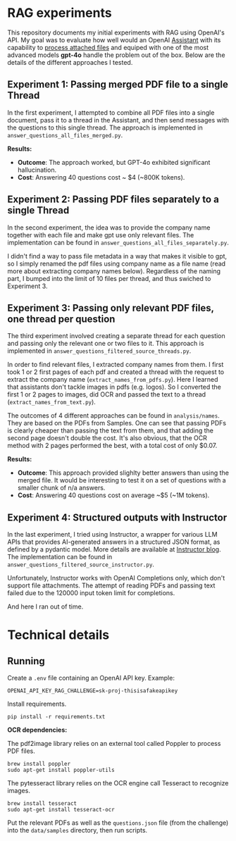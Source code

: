 # RAG experiments

This repository documents my initial experiments with RAG using OpenAI's API. My goal was to evaluate how well would an OpenAI [Assistant](https://platform.openai.com/docs/assistants/overview) with its capability to [process attached files](https://platform.openai.com/docs/assistants/deep-dive/creating-assistants) and equiped with one of the most advanced models **gpt-4o** handle the problem out of the box. Below are the details of the different approaches I tested.


## Experiment 1: Passing merged PDF file to a single Thread
In the first experiment, I attempted to combine all PDF files into a single document, pass it to a thread in the Assistant, and then send messages with the questions to this single thread. The approach is implemented in `answer_questions_all_files_merged.py`.

**Results:**
* **Outcome**: The approach worked, but GPT-4o exhibited significant hallucination.
* **Cost**: Answering 40 questions cost ~ $4 (~800K tokens).

## Experiment 2: Passing PDF files separately to a single Thread
In the second experiment, the idea was to provide the company name together with each file and make gpt use only relevant files. The implementation can be found in `answer_questions_all_files_separately.py`. 

I didn't find a way to pass file metadata in a way that makes it visible to gpt, so I simply renamed the pdf files using company name as a file name (read more about extracting company names below). Regardless of the naming part, I bumped into the limit of 10 files per thread, and thus swiched to Experiment 3. 

## Experiment 3: Passing only relevant PDF files, one thread per question
The third experiment involved creating a separate thread for each question and passing only the relevant one or two files to it. This approach is implemented in `answer_questions_filtered_source_threads.py`.

In order to find relevant files, I extracted company names from them. I first took 1 or 2 first pages of each pdf and created a thread with the request to extract the company name (`extract_names_from_pdfs.py`). Here I learned that assistants don't tackle images in pdfs (e.g. logos). So I converted the first 1 or 2 pages to images, did OCR and passed the text to a thread (`extract_names_from_text.py`). 

The outcomes of 4 different approaches can be found in `analysis/names`. They are based on the PDFs from Samples. One can see that passing PDFs is clearly cheaper than passing the text from them, and that adding the second page doesn't double the cost. It's also obvious, that the OCR method with 2 pages performed the best, with a total cost of only $0.07.

**Results:**
* **Outcome**: This approach provided slighlty better answers than using the merged file. It would be interesting to test it on a set of questions with a smaller chunk of n/a answers.
* **Cost**: Answering 40 questions cost on average ~$5 (~1M tokens).

## Experiment 4: Structured outputs with Instructor 

In the last experiment, I tried using Instructor, a wrapper for various LLM APIs that provides AI-generated answers in a structured JSON format, as defined by a pydantic model. More details are available at [Instructor blog](https://python.useinstructor.com/blog/2024/06/15/zero-cost-abstractions/). The implementation can be found in `answer_questions_filtered_source_instructor.py`. 

Unfortunately, Instructor works with OpenAI Completions only, which don't support file attachments. The attempt of reading PDFs and passing text failed due to the 120000 input token limit for completions.

And here I ran out of time.


# Technical details

## Running

Create a `.env` file containing an OpenAI API key. Example:

```
OPENAI_API_KEY_RAG_CHALLENGE=sk-proj-thisisafakeapikey
```

Install requirements.
```
pip install -r requirements.txt
```

**OCR dependencies:**

The pdf2image library relies on an external tool called Poppler to process PDF files.

```
brew install poppler
sudo apt-get install poppler-utils
```

The pytesseract library relies on the OCR engine call Tesseract to recognize images.

```
brew install tesseract
sudo apt-get install tesseract-ocr
```

Put the relevant PDFs as well as the `questions.json` file (from the challenge) into the `data/samples` directory, then run scripts.
